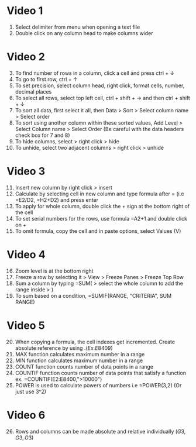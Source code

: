 # Video 1
1. Select delimiter from menu when opening a text file
2. Double click on any column head to make columns wider

# Video 2
3. To find number of rows in a column, click a cell and press ctrl + ↓
4. To go to first row, ctrl + ↑
5. To set precision, select column head, right click, format cells, number, decimal places
6. To select all rows, select top left cell, ctrl + shift + → and then ctrl + shift + ↓
7. To sort all data, first select it all, then Data > Sort > Select column name > Select order
8. To sort using another column within these sorted values, Add Level > Select Column name > Select Order
(Be careful with the data headers check box for 7 and 8)
9. To hide columns, select > right click > hide
10. To unhide, select two adjacent columns > right click > unhide

# Video 3
11. Insert new column by right click > insert
12. Calculate by selecting cell in new column and type formula after = (i.e =E2/D2, =H2+D2) and press enter
13. To apply for whole column, double click the + sign at the bottom right of the cell
14. To set serial numbers for the rows, use formula =A2+1 and double click on +
15. To omit formula, copy the cell and in paste options, select Values (V)

# Video 4
16. Zoom level is at the bottom right
17. Freeze a row by selecting it > View > Freeze Panes > Freeze Top Row
18. Sum a column by typing =SUM( > select the whole column to add the range inside > )
19. To sum based on a condition, =SUMIF(RANGE, "CRITERIA", SUM RANGE)

# Video 5
20. When copying a formula, the cell indexes get incremented. Create absolute reference by using $. (Ex. E$8409)
21. MAX function calculates maximum number in a range
22. MIN function calculates maximum number in a range
23. COUNT function counts number of data points in a range
24. COUNTIF function counts number of data points that satisfy a function  ex. =COUNTIF(E2:E8400,">10000")
25. POWER is used to calculate powers of numbers i.e =POWER(3,2) (Or just use 3^2)

# Video 6
26. Rows and columns can be made absolute and relative individually ($G$3, $G3, G$3)
